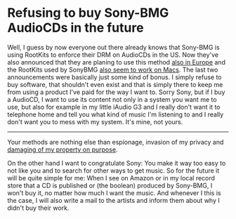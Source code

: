 # Refusing to buy Sony-BMG AudioCDs in the future

Well, I guess by now everyone out there already knows that Sony-BMG is using RootKits to enforce their DRM on AudioCDs in the US. Now they've also announced that they are planing to use this method <a href="http://golem.de/0511/41564.html">also in Europe</a> and the RootKits used by SonyBMG <a href="http://www.heise.de/newsticker/meldung/66044">also seem to work on Macs</a>. The last two announcements were basically just some kind of bonus. I simply refuse to buy software, that shouldn't even exist and that is simply there to keep me from using a product I've paid for the way I want to. Sorry Sony, but if I buy a AudioCD, I want to use its content not only in a system you want me to use, but also for example in my little iAudio G3 and I really don't want it to telephone home and tell you what kind of music I'm listening to and I really don't want you to mess with my system. It's mine, not yours.

-------------------------------



Your methods are nothing else than espionage, invasion of my privacy and <a href="http://www.medienrauschen.de/archiv/2005/11/10/sonys-rootkit-noch-mehr-uberraschungen/">damaging of my property on purpose</a>.



On the other hand I want to congratulate Sony: You make it way too easy to not like you and to search for other ways to get music. So for the future it will be quite simple for me: When I see on Amazon or in my local record store that a CD is published or (the boolean) produced by Sony-BMG, I won't buy it, no matter how much I want the music. And whenever I this is the case, I will also write a mail to the artists and inform them about why I didn't buy their work.